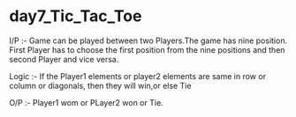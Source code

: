 # day7_Tic_Tac_Toe

I/P :- Game can be played between two Players.The game has nine position. First Player has to choose the first position from the nine positions and then second Player and vice versa.

Logic :- If the Player1 elements or player2 elements are same in row or column or diagonals, then they  will win,or else Tie

O/P :- Player1 wom or PLayer2 won or Tie.
